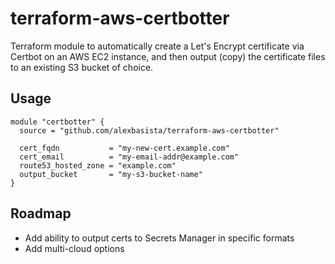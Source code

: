 # terraform-aws-certbotter
Terraform module to automatically create a Let's Encrypt certificate via Certbot on an AWS EC2 instance, and then output (copy) the certificate files to an existing S3 bucket of choice.

## Usage
```hcl
module "certbotter" {
  source = "github.com/alexbasista/terraform-aws-certbotter"

  cert_fqdn           = "my-new-cert.example.com"
  cert_email          = "my-email-addr@example.com"
  route53_hosted_zone = "example.com"
  output_bucket       = "my-s3-bucket-name"
}
```

## Roadmap
- Add ability to output certs to Secrets Manager in specific formats
- Add multi-cloud options


